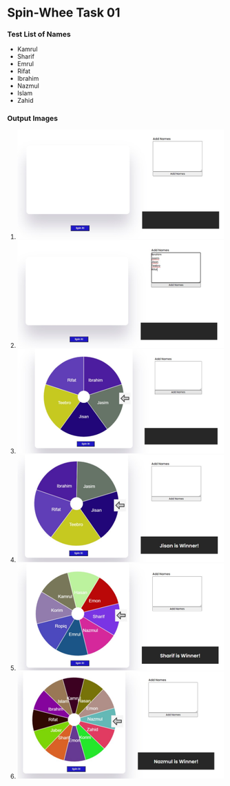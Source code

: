 # Spin-Whee Task 01

### Test List of Names
* Kamrul
* Sharif
* Emrul
* Rifat
* Ibrahim
* Nazmul
* Islam
* Zahid


### Output Images
1. ![image](https://github.com/coderskamrul/pdf/blob/main/imgs/view%2001.jpg)
2. ![image](https://github.com/coderskamrul/pdf/blob/main/imgs/view%2002.jpg)
3. ![image](https://github.com/coderskamrul/pdf/blob/main/imgs/view%2003.jpg)
4. ![image](https://github.com/coderskamrul/pdf/blob/main/imgs/view%2004.jpg)
5. ![image](https://github.com/coderskamrul/pdf/blob/main/imgs/view%2005.jpg)
6. ![image](https://github.com/coderskamrul/pdf/blob/main/imgs/view%2006.jpg)
